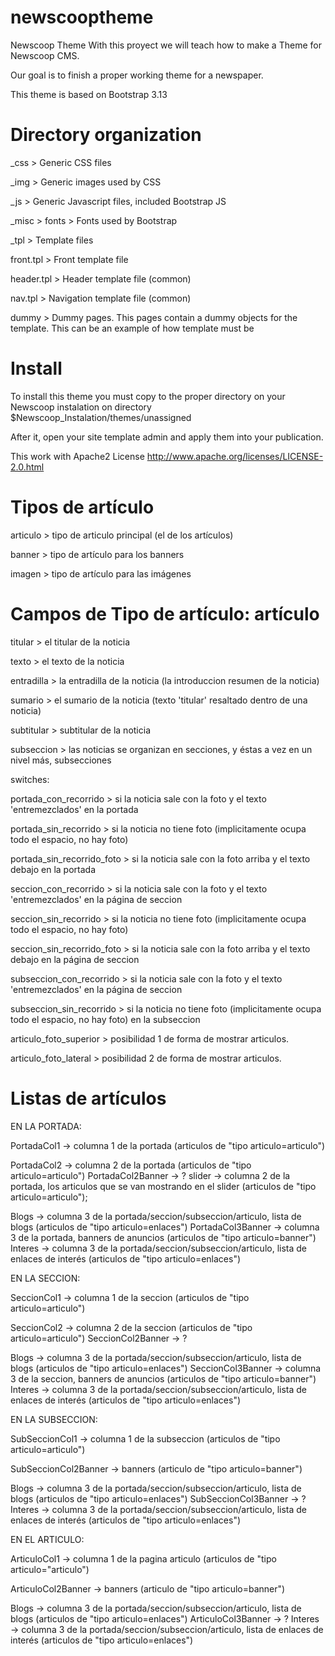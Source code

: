 newscooptheme
=============

Newscoop Theme
With this proyect we will teach how to make a Theme for Newscoop CMS.

Our goal is to finish a proper working theme for a newspaper.

This theme is based on Bootstrap 3.13

Directory organization
======================
_css > Generic CSS files

_img > Generic images used by CSS

_js > Generic Javascript files, included Bootstrap JS

_misc > fonts > Fonts used by Bootstrap

_tpl > Template files

front.tpl > Front template file

header.tpl > Header template file (common)

nav.tpl > Navigation template file (common)

dummy > Dummy pages. This pages contain a dummy objects for the template. This can be
					 an example of how template must be

Install
=======
To install this theme you must copy to the proper directory on your Newscoop instalation on directory $Newscoop_Instalation/themes/unassigned

After it, open your site template admin and apply them into your publication.

This work with Apache2 License
http://www.apache.org/licenses/LICENSE-2.0.html




Tipos de artículo
=================

articulo > tipo de articulo principal (el de los artículos)

banner > tipo de artículo para los banners

imagen > tipo de artículo para las imágenes




Campos de Tipo de artículo: artículo
====================================

titular > el titular de la noticia

texto > el texto de la noticia

entradilla > la entradilla de la noticia (la introduccion resumen de la noticia)

sumario > el sumario de la noticia (texto 'titular' resaltado dentro de una noticia)

subtitular > subtitular de la noticia

subseccion > las noticias se organizan en secciones, y éstas a vez en un nivel más, subsecciones

switches:

portada_con_recorrido > si la noticia sale con la foto y el texto 'entremezclados' en la portada

portada_sin_recorrido > si la noticia no tiene foto (implicitamente ocupa todo el espacio, no hay foto)

portada_sin_recorrido_foto > si la noticia sale con la foto arriba y el texto debajo en la portada

seccion_con_recorrido > si la noticia sale con la foto y el texto 'entremezclados' en la página de seccion

seccion_sin_recorrido > si la noticia no tiene foto (implicitamente ocupa todo el espacio, no hay foto)

seccion_sin_recorrido_foto > si la noticia sale con la foto arriba y el texto debajo en la página de seccion

subseccion_con_recorrido > si la noticia sale con la foto y el texto 'entremezclados' en la página de seccion

subseccion_sin_recorrido > si la noticia no tiene foto (implicitamente ocupa todo el espacio, no hay foto) en la subseccion

articulo_foto_superior > posibilidad 1 de forma de mostrar articulos.

articulo_foto_lateral > posibilidad 2 de forma de mostrar articulos.



Listas de artículos 
====================================


EN LA PORTADA:

PortadaCol1 -> columna 1 de la portada (articulos de "tipo articulo=articulo")

PortadaCol2 -> columna 2 de la portada (articulos de "tipo articulo=articulo")
PortadaCol2Banner -> ?
slider -> columna 2 de la portada, los articulos que se van mostrando en el slider (articulos de "tipo articulo=articulo");

Blogs -> columna 3 de la portada/seccion/subseccion/articulo, lista de blogs (articulos de "tipo articulo=enlaces")
PortadaCol3Banner -> columna 3 de la portada, banners de anuncios (articulos de "tipo articulo=banner")
Interes -> columna 3 de la portada/seccion/subseccion/articulo, lista de enlaces de interés (articulos de "tipo articulo=enlaces")




EN LA SECCION:

SeccionCol1 -> columna 1 de la seccion (articulos de "tipo articulo=articulo")

SeccionCol2 -> columna 2 de la seccion (articulos de "tipo articulo=articulo")
SeccionCol2Banner -> ?

Blogs -> columna 3 de la portada/seccion/subseccion/articulo, lista de blogs (articulos de "tipo articulo=enlaces")
SeccionCol3Banner -> columna 3 de la seccion, banners de anuncios (articulos de "tipo articulo=banner")
Interes -> columna 3 de la portada/seccion/subseccion/articulo, lista de enlaces de interés (articulos de "tipo articulo=enlaces")




EN LA SUBSECCION:

SubSeccionCol1 -> columna 1 de la subseccion (articulos de "tipo articulo=articulo")

SubSeccionCol2Banner -> banners (articulo de "tipo articulo=banner")

Blogs -> columna 3 de la portada/seccion/subseccion/articulo, lista de blogs (articulos de "tipo articulo=enlaces")
SubSeccionCol3Banner -> ?
Interes -> columna 3 de la portada/seccion/subseccion/articulo, lista de enlaces de interés (articulos de "tipo articulo=enlaces")




EN EL ARTICULO:

ArticuloCol1 -> columna 1 de la pagina articulo (articulos de "tipo articulo="articulo")

ArticuloCol2Banner -> banners (articulo de "tipo articulo=banner")

Blogs -> columna 3 de la portada/seccion/subseccion/articulo, lista de blogs (articulos de "tipo articulo=enlaces")
ArticuloCol3Banner -> ?
Interes -> columna 3 de la portada/seccion/subseccion/articulo, lista de enlaces de interés (articulos de "tipo articulo=enlaces")









